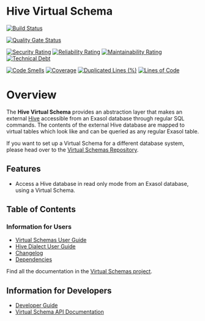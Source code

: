 # Hive Virtual Schema

[![Build Status](https://github.com/exasol/hive-virtual-schema/actions/workflows/ci-build.yml/badge.svg)](https://github.com/exasol/hive-virtual-schema/actions/workflows/ci-build.yml)

[![Quality Gate Status](https://sonarcloud.io/api/project_badges/measure?project=com.exasol%3Ahive-virtual-schema&metric=alert_status)](https://sonarcloud.io/dashboard?id=com.exasol%3Ahive-virtual-schema)

[![Security Rating](https://sonarcloud.io/api/project_badges/measure?project=com.exasol%3Ahive-virtual-schema&metric=security_rating)](https://sonarcloud.io/dashboard?id=com.exasol%3Ahive-virtual-schema)
[![Reliability Rating](https://sonarcloud.io/api/project_badges/measure?project=com.exasol%3Ahive-virtual-schema&metric=reliability_rating)](https://sonarcloud.io/dashboard?id=com.exasol%3Ahive-virtual-schema)
[![Maintainability Rating](https://sonarcloud.io/api/project_badges/measure?project=com.exasol%3Ahive-virtual-schema&metric=sqale_rating)](https://sonarcloud.io/dashboard?id=com.exasol%3Ahive-virtual-schema)
[![Technical Debt](https://sonarcloud.io/api/project_badges/measure?project=com.exasol%3Ahive-virtual-schema&metric=sqale_index)](https://sonarcloud.io/dashboard?id=com.exasol%3Ahive-virtual-schema)

[![Code Smells](https://sonarcloud.io/api/project_badges/measure?project=com.exasol%3Ahive-virtual-schema&metric=code_smells)](https://sonarcloud.io/dashboard?id=com.exasol%3Ahive-virtual-schema)
[![Coverage](https://sonarcloud.io/api/project_badges/measure?project=com.exasol%3Ahive-virtual-schema&metric=coverage)](https://sonarcloud.io/dashboard?id=com.exasol%3Ahive-virtual-schema)
[![Duplicated Lines (%)](https://sonarcloud.io/api/project_badges/measure?project=com.exasol%3Ahive-virtual-schema&metric=duplicated_lines_density)](https://sonarcloud.io/dashboard?id=com.exasol%3Ahive-virtual-schema)
[![Lines of Code](https://sonarcloud.io/api/project_badges/measure?project=com.exasol%3Ahive-virtual-schema&metric=ncloc)](https://sonarcloud.io/dashboard?id=com.exasol%3Ahive-virtual-schema)

# Overview

The **Hive Virtual Schema** provides an abstraction layer that makes an external [Hive](https://hive.apache.org/) accessible from an Exasol database through regular SQL commands. The contents of the external Hive database are mapped to virtual tables which look like and can be queried as any regular Exasol table.

If you want to set up a Virtual Schema for a different database system, please head over to the [Virtual Schemas Repository][virtual-schemas].

## Features

* Access a Hive database in read only mode from an Exasol database, using a Virtual Schema.

## Table of Contents

### Information for Users

* [Virtual Schemas User Guide][virtual-schemas-user-guide]
* [Hive Dialect User Guide](doc/user_guide/hive_user_guide.md)
* [Changelog](doc/changes/changelog.md)
* [Dependencies](dependencies.md)

Find all the documentation in the [Virtual Schemas project][vs-doc].

## Information for Developers

* [Developer Guide](doc/developer_guide.md) 
* [Virtual Schema API Documentation][vs-api]

[virtual-schemas-user-guide]: https://docs.exasol.com/database_concepts/virtual_schemas.htm
[virtual-schemas]: https://github.com/exasol/virtual-schemas
[vs-api]: https://github.com/exasol/virtual-schema-common-java/blob/master/doc/development/api/virtual_schema_api.md
[vs-doc]: https://github.com/exasol/virtual-schemas/tree/master/doc
